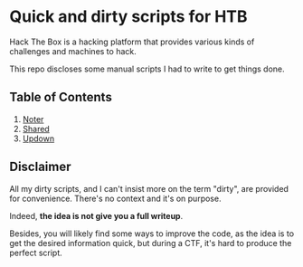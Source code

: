 # Quick and dirty scripts for HTB

Hack The Box is a hacking platform that provides various kinds of challenges and machines to hack.

This repo discloses some manual scripts I had to write to get things done.

## Table of Contents

1. [Noter](noter)
2. [Shared](shared)
3. [Updown](updown)

## Disclaimer

All my dirty scripts, and I can't insist more on the term "dirty", are provided for convenience. There's no context and it's on purpose.

Indeed, **the idea is not give you a full writeup**.

Besides, you will likely find some ways to improve the code, as the idea is to get the desired information quick, but during a CTF, it's hard to produce the perfect script.
